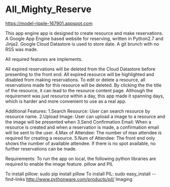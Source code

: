 # All_Mighty_Reserve
https://model-ripple-167901.appspot.com

This app engine app is designed to create resource and make reservations.
A Google App Engine based website for reserving, written in Python2.7 and Jinja2.
Google Cloud Datastore is used to store date.
A git brunch with no RSS was made.

All required features are implements. 

All expired reservations will be deleted from the Cloud Datastore before presenting to the front end. 
All expired resource will be highlighted and disabled from making reservations.
To edit or delete a resource, all reservations made for this resource will be deleted.
By clicking the the title of the resource, it can lead to the resource content page. 
Although the requirement was just resource within a day, this app made it spanning days, 
which is harder and more convenient to use as a real app.


Additional Features:
1.Search Resource: User can search resource by resource name.
2.Upload Image: User can upload a image to a resource and the image will be presented when 
3.Send Confirmation Email: When a resource is created and when a reservation is made, 
a confirmation email will be sent to the user.
4.Max of Attendee: The number of max attendee is required for creating a resource.
5.Num of Attendee: The front end only shows the number of available attendee.
If there is no spot available, no further reservations can be made.


Requirements:
To run the app on local, the following python libraries are required to enable the image feature.
pillow and PIL

To install pillow: sudo pip install pillow
To install PIL: sudo easy_install --find-links http://www.pythonware.com/products/pil/ Imaging
